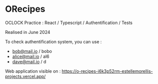 # ORecipes

OCLOCK Practice : React / Typescript / Authentification / Tests

Realised in June 2024

To check authentification system, you can use :

- bob@mail.io / bobo
- alice@mail.io / al6
- dave@mail.io / d


Web application visible on : https://o-recipes-i6k3p52rm-estellemorellis-projects.vercel.app/
